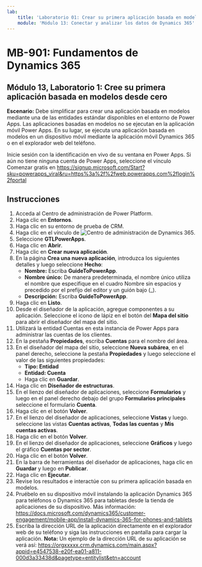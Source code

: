 ```yaml
---
lab:
    title: 'Laboratorio 01: Crear su primera aplicación basada en modelos desde cero'
    module: 'Módulo 13: Conectar y analizar los datos de Dynamics 365'
---
```


# MB-901: Fundamentos de Dynamics 365
## Módulo 13, Laboratorio 1: Cree su primera aplicación basada en modelos desde cero

**Escenario:** Debe simplificar para crear una aplicación basada en modelos mediante una de las entidades estándar disponibles en el entorno de Power Apps. Las aplicaciones basadas en modelos no se ejecutan en la aplicación móvil Power Apps. En su lugar, se ejecuta una aplicación basada en modelos en un dispositivo móvil mediante la aplicación móvil Dynamics 365 o en el explorador web del teléfono.

Inicie sesión con la identificación en vivo de su ventana en Power Apps. Si aún no tiene ninguna cuenta de Power Apps, seleccione el vínculo Comenzar gratis en https://signup.microsoft.com/Start?sku=powerapps_viral&ru=https%3a%2f%2fweb.powerapps.com%2flogin%2fportal

## Instrucciones
1. Acceda al Centro de administración de Power Platform.
12.	Haga clic en **Entornos**.
13.	Haga clic en su entorno de prueba de CRM. 
14.	Haga clic en el vínculo de ![Centro de administración de Dynamics 365](https://port.crm.dynamics.com/G/Instances/InstancePicker.aspx?redirect=False0).
15.	Seleccione **GTLPowerApps**.
16.	Haga clic en **Abrir**.
17.	Haga clic en **Crear nueva aplicación**.
19.	En la página **Crea una nueva aplicación**, introduzca los siguientes detalles y luego seleccione **Hecho**:
    - **Nombre:** Escriba **GuideToPowerApp**.
    - **Nombre único:** De manera predeterminada, el nombre único utiliza el nombre que especifique en el cuadro Nombre sin espacios y precedido por el prefijo del editor y un guión bajo (_).
    - **Descripción:** Escriba **GuideToPowerApp**.
20.	Haga clic en **Listo**.
21.	Desde el diseñador de la aplicación, agregue componentes a su aplicación. Seleccione el icono de lápiz en el botón del **Mapa del sitio** para abrir el diseñador del mapa del sitio.
22.	Utilizará la entidad Cuentas en esta instancia de Power Apps para administrar las cuentas de los clientes.
22. En la pestaña **Propiedades**, escriba **Cuentas** para el nombre del área.
23.	En el diseñador del mapa del sitio, seleccione **Nueva subárea**, en el panel derecho, seleccione la pestaña **Propiedades** y luego seleccione el valor de las siguientes propiedades:
    - **Tipo: Entidad**
    - **Entidad: Cuenta**  
    - Haga clic en **Guardar**. 
24.	Haga clic en **Diseñador de estructuras**.
25.	En el lienzo del diseñador de aplicaciones, seleccione **Formularios** y luego en el panel derecho debajo del grupo **Formularios principales** seleccione el formulario **Cuenta**.
26.	Haga clic en el botón **Volver**.
27.	En el lienzo del diseñador de aplicaciones, seleccione **Vistas** y luego. seleccione las vistas **Cuentas activas**, **Todas las cuentas** y **Mis cuentas activas**.
28.	Haga clic en el botón **Volver**.
29.	En el lienzo del diseñador de aplicaciones, seleccione **Gráficos** y luego el gráfico **Cuentas por sector**.
30.	Haga clic en el botón **Volver**.
31.	En la barra de herramientas del diseñador de aplicaciones, haga clic en **Guardar** y luego en **Publicar**.
32.	Haga clic en **Ejecutar**.
34.	Revise los resultados e interactúe con su primera aplicación basada en modelos.
35.	Pruébelo en su dispositivo móvil instalando la aplicación Dynamics 365 para teléfonos o Dynamics 365 para tabletas desde la tienda de aplicaciones de su dispositivo. Más información: https://docs.microsoft.com/dynamics365/customer-engagement/mobile-app/install-dynamics-365-for-phones-and-tablets
36.	Escriba la dirección URL de la aplicación directamente en el explorador web de su teléfono y siga las instrucciones en pantalla para cargar la aplicación. 
  **Nota:** Un ejemplo de la dirección URL de su aplicación se verá así: https://orgxxxxx.crm.dynamics.com/main.aspx?appid=e4547538-e20f-ea01-a811-000d3a33438d&pagetype=entitylist&etn=account
